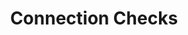 ---
content-type: "embed-structure"
key: "connection-check-object"

title: "Connection Checks"
description: "A connection check object shows the results from a test of a connection's parameters. The nature of the test varies by connection type."

object-attributes:
  - name: "error"
    type: "boolean"
    description: "Indicates if the last connection check resulted in an error."

  - name: "started_at"
    type: "timestamp"
    description: "The time the last check started."

  - name: "completed_at"
    type: "timestamp"
    description: "The time the last check completed."

examples:
  - code: |
      {
          "last_check":{
            "error": false,
            "started_at":"2018-02-06T16:15:19Z",
            "completed_at":"2018-02-06T16:16:21Z"
          }
      }
---
